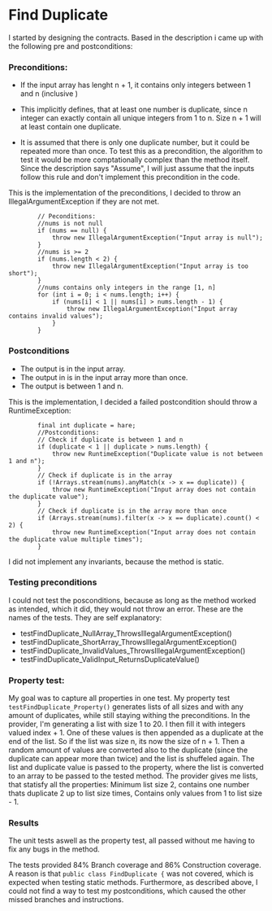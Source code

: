 # Find Duplicate

I started by designing the contracts. Based in the description i came up with the following pre and postconditions:

### Preconditions:

* If the input array has lenght n + 1, it contains only integers between 1 and n (inclusive  )

* This implicitly defines, that at least one number is duplicate, since n integer can exactly contain all unique integers from 1 to n. Size n + 1 will at least contain one duplicate.

* It is assumed that there is only one duplicate number, but it could be repeated more than once. To test this as a precondition, the algorithm to test it would be more comptationally complex than the method itself. Since the description says "Assume", I will just assume that the inputs follow this rule and don't implement this precondition in the code.

This is the implementation of the preconditions, I decided to throw an IllegalArgumentException if they are not met.
```
        // Peconditions: 
        //nums is not null
        if (nums == null) {
            throw new IllegalArgumentException("Input array is null");
        }
        //nums is >= 2
        if (nums.length < 2) {
            throw new IllegalArgumentException("Input array is too short");
        }
        //nums contains only integers in the range [1, n]
        for (int i = 0; i < nums.length; i++) {
            if (nums[i] < 1 || nums[i] > nums.length - 1) {
                throw new IllegalArgumentException("Input array contains invalid values");
            }
        }
```

### Postconditions

* The output is in the input array.
* The output in is in the input array more than once. 
* The output is between 1 and n.

This is the implementation, I decided a failed postcondition should throw a RuntimeException:

```
        final int duplicate = hare;
        //Postconditions:
        // Check if duplicate is between 1 and n
        if (duplicate < 1 || duplicate > nums.length) {
            throw new RuntimeException("Duplicate value is not between 1 and n");
        }
        // Check if duplicate is in the array
        if (!Arrays.stream(nums).anyMatch(x -> x == duplicate)) {
            throw new RuntimeException("Input array does not contain the duplicate value");
        }
        // Check if duplicate is in the array more than once
        if (Arrays.stream(nums).filter(x -> x == duplicate).count() < 2) {
            throw new RuntimeException("Input array does not contain the duplicate value multiple times");
        }
```

I did not implement any invariants, because the method is static.

### Testing preconditions

I could not test the posconditions, because as long as the method worked as intended, which it did, they would not throw an error. These are the names of the tests. They are self explanatory:

* testFindDuplicate_NullArray_ThrowsIllegalArgumentException()
* testFindDuplicate_ShortArray_ThrowsIllegalArgumentException()
* testFindDuplicate_InvalidValues_ThrowsIllegalArgumentException()
* testFindDuplicate_ValidInput_ReturnsDuplicateValue()

### Property test:

My goal was to capture all properties in one test. My property test `testFindDuplicate_Property()` generates lists of all sizes and with any amount of duplicates, while still staying withing the preconditions.
In the provider, I'm generating a list with size 1 to 20. I then fill it with integers valued index + 1. One of these values is then appended as a duplicate at the end of the list. So if the list was size n, its now the size of n + 1.
Then a random amount of values are converted also to the duplicate (since the duplicate can appear more than twice) and the list is shuffeled again. The list and duplicate value is passed to the property, where the list is converted to an array to be passed to the
tested method.
The provider gives me lists, that statisfy all the properties: Minimum list size 2, contains one number thats duplicate 2 up to list size times, Contains only values from 1 to list size - 1.

### Results

The unit tests aswell as the property test, all passed without me having to fix any bugs in the method.

The tests provided 84% Branch coverage and 86% Construction coverage. A reason is that `public class FindDuplicate {` was not covered, which is expected when testing static methods. Furthermore, as described above, I could not find a way to test my postconditions, which caused the other missed branches and instructions.

